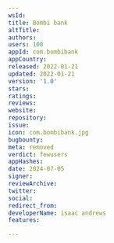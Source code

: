 ```yaml
---
wsId: 
title: Bombi bank
altTitle: 
authors: 
users: 100
appId: com.bombibank
appCountry: 
released: 2022-01-21
updated: 2022-01-21
version: '1.0'
stars: 
ratings: 
reviews: 
website: 
repository: 
issue: 
icon: com.bombibank.jpg
bugbounty: 
meta: removed
verdict: fewusers
appHashes: 
date: 2024-07-05
signer: 
reviewArchive: 
twitter: 
social: 
redirect_from: 
developerName: isaac andrews
features: 

---
```


